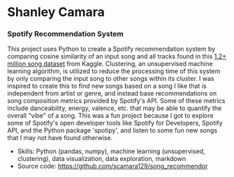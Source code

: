 # Shanley Camara
### Spotify Recommendation System
This project uses Python to create a Spotify recommendation system by comparing cosine similarity of an input song and all tracks found in this [1.2+ million song dataset](https://www.kaggle.com/datasets/rodolfofigueroa/spotify-12m-songs?reso=) from Kaggle. Clustering, an unsupervised machine learning algorithm, is utilized to reduce the processing time of this system by only comparing the input song to other songs within its cluster. I was inspired to create this to find new songs based on a song I like that is independent from artist or genre, and instead base recommendations on song composition metrics provided by Spotify's API. Some of these metrics include danceability, energy, valence, etc. that may be able to quantify the overall "vibe" of a song. This was a fun project because I got to explore some of Spotify's open developer tools like Spotify for Developers, Spotify API, and the Python package 'spotipy', and listen to some fun new songs that I may not have found otherwise.
- Skills: Python (pandas, numpy), machine learning (unsupervised, clustering), data visualization, data exploration, markdown
- Source code: https://github.com/scamara129/song_recommendor

